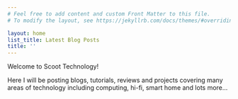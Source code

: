 ```yaml
---
# Feel free to add content and custom Front Matter to this file.
# To modify the layout, see https://jekyllrb.com/docs/themes/#overriding-theme-defaults

layout: home
list_title: Latest Blog Posts
title: ''
---
```


Welcome to Scoot Technology!

Here I will be posting blogs, tutorials, reviews and projects covering many areas of technology including computing, hi-fi, smart home and lots more...
